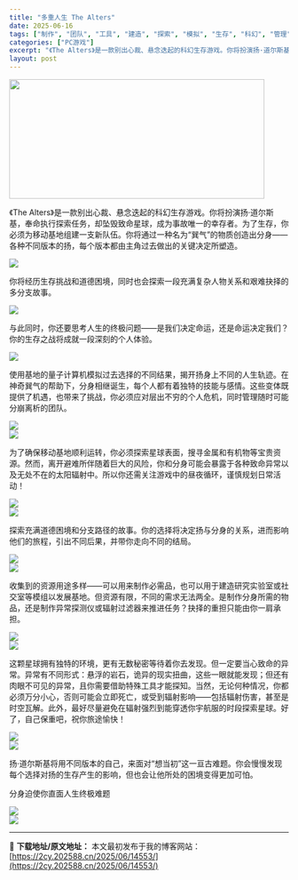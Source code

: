```yaml
---
title: "多重人生 The Alters"
date: 2025-06-16
tags: ["制作", "团队", "工具", "建造", "探索", "模拟", "生存", "科幻", "管理"]
categories: ["PC游戏"]
excerpt: "《The Alters》是一款别出心裁、悬念迭起的科幻生存游戏。你将扮演扬·道尔斯基，奉命执行探索任务，却坠毁致命星球，成为事故唯一的幸存者。为了生存，你必须为移动基地组建一支新队伍。你将通过一种名为“巽气”的物质创造出分身——各种不同版本的扬，每个版本都由主角过去做出的关键决定所塑造。 你将经历生&hellip;"
layout: post
---
```


<img class="aligncenter size-full wp-image-14544" src="https://2cy.202588.cn/wp-content/uploads/2025/06/2025061612273761.webp" alt="" width="460" height="215" />
<div class="game_page_autocollapse_ctn expanded">
<div id="aboutThisGame" class="game_page_autocollapse" data-panel="{&quot;type&quot;:&quot;PanelGroup&quot;}">
<div id="game_area_description" class="game_area_description">
<p class="bb_paragraph">《The Alters》是一款别出心裁、悬念迭起的科幻生存游戏。你将扮演扬·道尔斯基，奉命执行探索任务，却坠毁致命星球，成为事故唯一的幸存者。为了生存，你必须为移动基地组建一支新队伍。你将通过一种名为“巽气”的物质创造出分身——各种不同版本的扬，每个版本都由主角过去做出的关键决定所塑造。</p>

<div class="bb_wide_img_ctn"><img class="bb_img" src="https://shared.fastly.steamstatic.com/store_item_assets/steam/apps/1601570/extras/02_Alters_GIF.gif?t=1750061483" /></div>
<p class="bb_paragraph">你将经历生存挑战和道德困境，同时也会探索一段充满复杂人物关系和艰难抉择的多分支故事。</p>

<div class="bb_wide_img_ctn"><img class="bb_img" src="https://shared.fastly.steamstatic.com/store_item_assets/steam/apps/1601570/extras/03_bullet_points_ZH-CN.png?t=1750061483" /></div>
<p class="bb_paragraph">与此同时，你还要思考人生的终极问题——是我们决定命运，还是命运决定我们？你的生存之战将成就一段深刻的个人体验。</p>

<div class="bb_wide_img_ctn"><img class="bb_img" src="https://shared.fastly.steamstatic.com/store_item_assets/steam/apps/1601570/extras/04_Create_your_Alters_ZH-CN.png?t=1750061483" /></div>
<p class="bb_paragraph">使用基地的量子计算机模拟过去选择的不同结果，揭开扬身上不同的人生轨迹。在神奇巽气的帮助下，分身相继诞生，每个人都有着独特的技能与感情。这些变体既提供了机遇，也带来了挑战，你必须应对层出不穷的个人危机，同时管理随时可能分崩离析的团队。</p>

<div class="bb_wide_img_ctn"><img class="bb_img" src="https://shared.fastly.steamstatic.com/store_item_assets/steam/apps/1601570/extras/05_Create_your_Alters_GIF_ZH-CN.gif?t=1750061483" /></div>
<div class="bb_wide_img_ctn"><img class="bb_img" src="https://shared.fastly.steamstatic.com/store_item_assets/steam/apps/1601570/extras/06_Survival_mechanics_ZH-CN.png?t=1750061483" /></div>
<p class="bb_paragraph">为了确保移动基地顺利运转，你必须探索星球表面，搜寻金属和有机物等宝贵资源。然而，离开避难所伴随着巨大的风险，你和分身可能会暴露于各种致命异常以及无处不在的太阳辐射中。所以你还需关注游戏中的昼夜循环，谨慎规划日常活动！</p>

<div class="bb_wide_img_ctn"><img class="bb_img" src="https://shared.fastly.steamstatic.com/store_item_assets/steam/apps/1601570/extras/08_Deadly_sun.png?t=1750061483" /></div>
<div class="bb_wide_img_ctn"><img class="bb_img" src="https://shared.fastly.steamstatic.com/store_item_assets/steam/apps/1601570/extras/08_Branching_Storylines_Zh-CN.png?t=1750061483" /></div>
<p class="bb_paragraph">探索充满道德困境和分支路径的故事。你的选择将决定扬与分身的关系，进而影响他们的旅程，引出不同后果，并带你走向不同的结局。</p>

<div class="bb_wide_img_ctn"><img class="bb_img" src="https://shared.fastly.steamstatic.com/store_item_assets/steam/apps/1601570/extras/10_Branching_Storylines_GIF.gif?t=1750061483" /></div>
<div class="bb_wide_img_ctn"><img class="bb_img" src="https://shared.fastly.steamstatic.com/store_item_assets/steam/apps/1601570/extras/10_Expand_your_base_ZH-CN.png?t=1750061483" /></div>
<p class="bb_paragraph">收集到的资源用途多样——可以用来制作必需品，也可以用于建造研究实验室或社交室等模组以发展基地。但资源有限，不同的需求无法两全。是制作分身所需的物品，还是制作异常探测仪或辐射过滤器来推进任务？抉择的重担只能由你一肩承担。</p>

<div class="bb_wide_img_ctn"><img class="bb_img" src="https://shared.fastly.steamstatic.com/store_item_assets/steam/apps/1601570/extras/12_Expand_your_base_GIF.gif?t=1750061483" /></div>
<div class="bb_wide_img_ctn"><img class="bb_img" src="https://shared.fastly.steamstatic.com/store_item_assets/steam/apps/1601570/extras/Exploration_ZH-CN.png?t=1750061483" /></div>
<p class="bb_paragraph">这颗星球拥有独特的环境，更有无数秘密等待着你去发现。但一定要当心致命的异常。异常有不同形式：悬浮的岩石，诡异的现实扭曲，这些一眼就能发现；但还有肉眼不可见的异常，且你需要借助特殊工具才能探知。当然，无论何种情况，你都必须万分小心，否则可能会立即死亡，或受到辐射影响——包括辐射伤害，甚至是时空瓦解。此外，最好尽量避免在辐射强烈到能穿透你宇航服的时段探索星球。好了，自己保重吧，祝你旅途愉快！</p>

<div class="bb_wide_img_ctn"><img class="bb_img" src="https://shared.fastly.steamstatic.com/store_item_assets/steam/apps/1601570/extras/ALTERS_STEAMPAGE_GIF6_V2.gif?t=1750061483" /></div>
<div class="bb_wide_img_ctn"><img class="bb_img" src="https://shared.fastly.steamstatic.com/store_item_assets/steam/apps/1601570/extras/12_The_Emotional_SI-FI_storyZH-CN.png?t=1750061483" /></div>
<p class="bb_paragraph">扬·道尔斯基将用不同版本的自己，来面对“想当初”这一亘古难题。你会慢慢发现每个选择对扬的生存产生的影响，但也会让他所处的困境变得更加可怕。</p>
<p class="bb_paragraph">分身迫使你直面人生终极难题</p>

<div class="bb_wide_img_ctn"><img class="bb_img" src="https://shared.fastly.steamstatic.com/store_item_assets/steam/apps/1601570/extras/13_What_If_Question_ZH-CN.png?t=1750061483" /></div>
<div class="bb_wide_img_ctn"><img class="bb_img" src="https://shared.fastly.steamstatic.com/store_item_assets/steam/apps/1601570/extras/15_The_Emotional_SI-FI_story_GIF.gif?t=1750061483" /></div>
</div>
</div>
</div>

---
📖 **下载地址/原文地址：** 本文最初发布于我的博客网站：[https://2cy.202588.cn/2025/06/14553/](https://2cy.202588.cn/2025/06/14553/)
